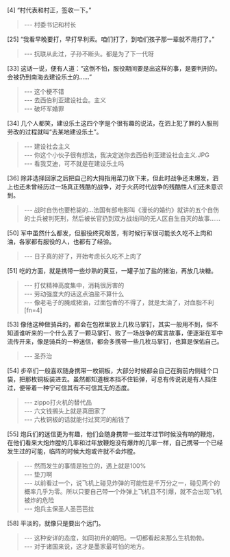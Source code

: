 
[4] “村代表和村正，签收一下。”
>--- 村委书记和村长<br>

[25] “我看早晚要打，早打早利索。咱们打了，到咱们孩子那一辈就不用打了。”
>--- 抗联从此过，子孙不断头。都是为了下一代呀<br>

[33] 这话一说，便有人道：“这倒不怕，服役期间要是出这样的事，是要判刑的。会被扔到南海去建设乐土的……”
>--- 这个梗不错<br>
>--- 去西伯利亚建设社会。主义<br>
>--- 破坏军婚罪<br>

[34] 几个人都笑，建设乐土这四个字是个很有趣的说法，在泗上犯了罪的人服刑劳改的过程就叫“去某地建设乐土”。
>--- 建设社会主义<br>
>--- 你这个小伙子很有想法，我决定送你去西伯利亚建设社会主义.JPG<br>
>--- 看我艾迪，可不就是在建设乐土吗<br>

[36] 除非选择回家之后把自己的大拇指用菜刀砍下来，但此时战争还未爆发，泗上也还未曾经历过一场真正残酷的战争，对于火药时代战争的残酷性人们还未意识到。
>--- 战时自伤也要枪毙的…法国有部电影叫《漫长的婚约》就讲的五个自伤的士兵被判死刑，然后被长官扔到双方战线间的无人区自生自灭的故事……<br>

[50] 军中虽然什么都发，但服役终究艰苦，有时候行军很可能长久吃不上肉和油，各家都有服役的人，也都有了经验。
>--- 日子真的好了，开始考虑长久吃不上肉了<br>

[51] 吃的方面，就是携带一些炒熟的黄豆，一罐子加了盐的猪油，再放几块糖。
>--- 打仗精神高度集中，消耗很厉害的<br>
>--- 劳动强度大的话这点油盐不算什么<br>
>--- 像老毛子的腌咸猪油，过面包香的不得了，就是太油了，对血脂不利[fn=4]<br>

[53] 像他这种做骑兵的，都会在包袱里放上几枚马掌钉，其实一般用不到，但不知道谁听来的一个什么丢了一颗马掌钉、败了一场战争的寓言故事，便逐渐在军中流传开来，像是骑兵的一种迷信，都会多携带一些几枚马掌钉，也算是保佑自己。
>--- 圣乔治<br>

[54] 步卒们一般喜欢随身携带一枚铜板，大部分时候都会自己在胸前内侧缝个口袋，把那枚铜板装进去。虽然都知道根本挡不住铅弹，可总有传说说是有人挡住过，便带着一种宁可信其有不可信其无的态度。
>--- zippo打火机的替代品<br>
>--- 六文钱搁头上就是真田家了<br>
>--- 六枚铜板的话就能付过冥河的船钱了<br>

[55] 炮兵们的迷信更为有趣，他们会随身携带一些过年过节时候没有响的鞭炮，在他们看来大炮炸膛的几率和过年放鞭炮没有爆炸的几率一样，自己携带一个已经发生过的可能，临阵的时候大炮或许就不会炸膛。
>--- 然而发生的事情是独立的，遇上就是100%<br>
>--- 垫刀啊<br>
>--- 以前看过一个，说飞机上碰见炸弹的可能性是千万分之一，碰见两个的概率几乎为零。所以只要自己带一个炸弹上飞机且不引爆，就不会出现飞机被炸的危险<br>
>--- 炮兵主保圣人圣芭芭拉<br>

[58] 平淡的，就像只是要出个远门。
>--- 这种安详的态度，如同初升的朝阳。一切都看起来那么生机勃勃。<br>
>--- 对于诸国来说，这才是墨家最可怕的地方。<br>
